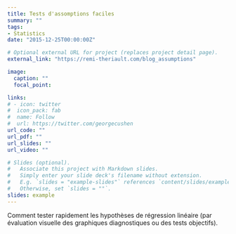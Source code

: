 ```yaml
---
title: Tests d'assomptions faciles
summary: ""
tags:
- Statistics
date: "2015-12-25T00:00:00Z"

# Optional external URL for project (replaces project detail page).
external_link: "https://remi-theriault.com/blog_assumptions"

image:
  caption: ""
  focal_point:

links:
# - icon: twitter
#  icon_pack: fab
#  name: Follow
#  url: https://twitter.com/georgecushen
url_code: ""
url_pdf: ""
url_slides: ""
url_video: ""

# Slides (optional).
#   Associate this project with Markdown slides.
#   Simply enter your slide deck's filename without extension.
#   E.g. `slides = "example-slides"` references `content/slides/example-slides.md`.
#   Otherwise, set `slides = ""`.
slides: example
---
```


Comment tester rapidement les hypothèses de régression linéaire (par évaluation visuelle des graphiques diagnostiques ou des tests objectifs).
